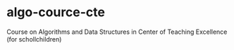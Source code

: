 # algo-cource-cte

Сourse on Algorithms and Data Structures in Center of Teaching Excellence (for schollchildren)

